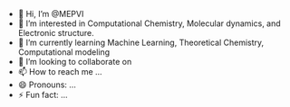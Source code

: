 - 👋 Hi, I’m @MEPVI
- 👀 I’m interested in Computational Chemistry, Molecular dynamics, and Electronic structure.  
- 🌱 I’m currently learning Machine Learning, Theoretical Chemistry, Computational modeling
- 💞️ I’m looking to collaborate on
- 📫 How to reach me ...
- 😄 Pronouns: ...
- ⚡ Fun fact: ...

<!---
MEPVI/MEPVI is a ✨ special ✨ repository because its `README.md` (this file) appears on your GitHub profile.
You can click the Preview link to take a look at your changes.
--->
